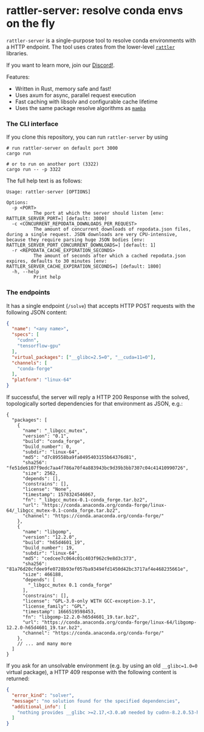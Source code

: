 # rattler-server: resolve conda envs on the fly

`rattler-server` is a single-purpose tool to resolve conda environments with a HTTP endpoint.
The tool uses crates from the lower-level [`rattler`](https://github.com/mamba-org/rattler) libraries.

If you want to learn more, join our [Discord!](https://discord.gg/c5gVKJpKGa).

Features:

* Written in Rust, memory safe and fast!
* Uses axum for async, parallel request execution
* Fast caching with libsolv and configurable cache lifetime
* Uses the same package resolve algorithms as [`mamba`](https://github.com/mamba-org/mamba)


### The CLI interface

If you clone this repository, you can run `rattler-server` by using

```
# run rattler-server on default port 3000
cargo run

# or to run on another port (3322)
cargo run -- -p 3322
```

The full help text is as follows:

```
Usage: rattler-server [OPTIONS]

Options:
  -p <PORT>
          The port at which the server should listen [env: RATTLER_SERVER_PORT=] [default: 3000]
  -c <CONCURRENT_REPODATA_DOWNLOADS_PER_REQUEST>
          The amount of concurrent downloads of repodata.json files, during a single request. JSON downloads are very CPU-intensive, because they require parsing huge JSON bodies [env: RATTLER_SERVER_PORT_CONCURRENT_DOWNLOADS=] [default: 1]
  -r <REPODATA_CACHE_EXPIRATION_SECONDS>
          The amount of seconds after which a cached repodata.json expires, defaults to 30 minutes [env: RATTLER_SERVER_CACHE_EXPIRATION_SECONDS=] [default: 1800]
  -h, --help
          Print help
```

### The endpoints

It has a single endpoint (`/solve`) that accepts HTTP POST requests with the following JSON content:

```json
{
  "name": "<any name>",
  "specs": [
    "cudnn",
    "tensorflow-gpu"
  ],
  "virtual_packages": ["__glibc=2.5=0", "__cuda=11=0"],
  "channels": [
    "conda-forge"
  ],
  "platform": "linux-64"
}
```

If successful, the server will reply a HTTP 200 Response with the solved, topologically sorted dependencies for that environment as JSON, e.g.:

```json5
{
  "packages": [
    {
      "name": "_libgcc_mutex",
      "version": "0.1",
      "build": "conda_forge",
      "build_number": 0,
      "subdir": "linux-64",
      "md5": "d7c89558ba9fa0495403155b64376d81",
      "sha256": "fe51de6107f9edc7aa4f786a70f4a883943bc9d39b3bb7307c04c41410990726",
      "size": 2562,
      "depends": [],
      "constrains": [],
      "license": "None",
      "timestamp": 1578324546067,
      "fn": "_libgcc_mutex-0.1-conda_forge.tar.bz2",
      "url": "https://conda.anaconda.org/conda-forge/linux-64/_libgcc_mutex-0.1-conda_forge.tar.bz2",
      "channel": "https://conda.anaconda.org/conda-forge/"
    },
    {
      "name": "libgomp",
      "version": "12.2.0",
      "build": "h65d4601_19",
      "build_number": 19,
      "subdir": "linux-64",
      "md5": "cedcee7c064c01c403f962c9e8d3c373",
      "sha256": "81a76d20cfdee9fe0728b93ef057ba93494fd1450d42bc3717af4e468235661e",
      "size": 466188,
      "depends": [
        "_libgcc_mutex 0.1 conda_forge"
      ],
      "constrains": [],
      "license": "GPL-3.0-only WITH GCC-exception-3.1",
      "license_family": "GPL",
      "timestamp": 1666519598453,
      "fn": "libgomp-12.2.0-h65d4601_19.tar.bz2",
      "url": "https://conda.anaconda.org/conda-forge/linux-64/libgomp-12.2.0-h65d4601_19.tar.bz2",
      "channel": "https://conda.anaconda.org/conda-forge/"
    },
    // ... and many more
  ]
}
```

If you ask for an unsolvable environment (e.g. by using an old `__glibc=1.0=0` virtual package), a HTTP 409 response with the following content is returned:

```json
{
  "error_kind": "solver",
  "message": "no solution found for the specified dependencies",
  "additional_info": [
    "nothing provides __glibc >=2.17,<3.0.a0 needed by cudnn-8.2.0.53-h86fa8c9_0"
  ]
}
```